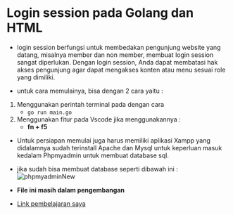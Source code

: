 # Login session pada Golang dan HTML
* login session berfungsi untuk membedakan pengunjung website yang datang, misalnya member dan non member, membuat login session sangat diperlukan.
Dengan login session, Anda dapat membatasi hak akses pengunjung agar dapat mengakses konten atau menu sesuai role yang dimiliki. 

* untuk cara memulainya, bisa dengan 2 cara yaitu :
1. Menggunakan perintah terminal pada dengan cara
    * `go run main.go`
2. Menggunakan fitur pada Vscode jika menggunakannya :
    * **fn + f5**
  
* Untuk persiapan memulai juga harus memiliki aplikasi Xampp yang didalamnya sudah terinstall Apache dan Mysql untuk keperluan masuk kedalam Phpmyadmin untuk membuat database sql.
* jika sudah bisa membuat database seperti dibawah ini :
![phpmyadminNew](https://user-images.githubusercontent.com/121594681/210032349-3e39f909-e618-4ed8-a480-27872a6ac48d.PNG)
 
* **File ini masih dalam pengembangan**
* [Link pembelajaran saya](https://www.youtube.com/@TentangKode)

